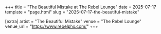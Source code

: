 +++
title = "The Beautiful Mistake at The Rebel Lounge"
date = 2025-07-17
template = "page.html"
slug = "2025-07-17-the-beautiful-mistake"

[extra]
artist = "The Beautiful Mistake"
venue = "The Rebel Lounge"
venue_url = "https://www.rebelphx.com/"
+++
